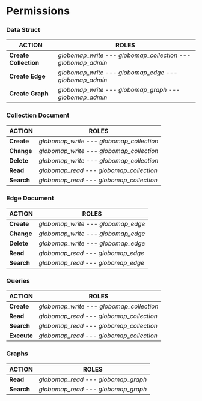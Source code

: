 # Permissions

### Data Struct
| ACTION | ROLES |
| ------ | ------ |
| **Create Collection** | *globomap_write* --- *globomap_collection* --- *globomap_admin* |
| **Create Edge** | *globomap_write* --- *globomap_edge* --- *globomap_admin* |
| **Create Graph** | *globomap_write* --- *globomap_graph* --- *globomap_admin* |

### Collection Document
| ACTION | ROLES |
| ------ | ------ |
| **Create** | *globomap_write* --- *globomap_collection* |
| **Change** | *globomap_write* --- *globomap_collection* |
| **Delete** | *globomap_write* --- *globomap_collection* |
| **Read** | *globomap_read* --- *globomap_collection* |
| **Search** | *globomap_read* --- *globomap_collection* |

### Edge Document
| ACTION | ROLES |
| ------ | ------ |
| **Create** | *globomap_write* --- *globomap_edge* |
| **Change** | *globomap_write* --- *globomap_edge* |
| **Delete** | *globomap_write* --- *globomap_edge* |
| **Read** | *globomap_read* --- *globomap_edge* |
| **Search** | *globomap_read* --- *globomap_edge* |

### Queries
| ACTION | ROLES |
| ------ | ------ |
| **Create** | *globomap_write* --- *globomap_collection* |
| **Read** | *globomap_read* --- *globomap_collection* |
| **Search** | *globomap_read* --- *globomap_collection* |
| **Execute** | *globomap_read* --- *globomap_collection* |

### Graphs
| ACTION | ROLES |
| ------ | ------ |
| **Read** | *globomap_read* --- *globomap_graph* |
| **Search** | *globomap_read* --- *globomap_graph* |
